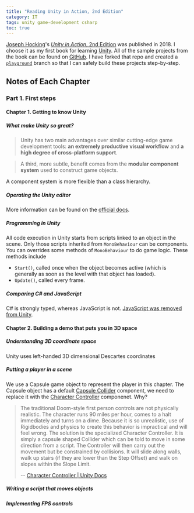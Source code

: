 ```yaml
---
title: "Reading Unity in Action, 2nd Edition"
category: IT
tags: unity game-development csharp
toc: true
---
```


[Joseph Hocking](http://www.newarteest.com/)'s [*Unity in Action*, 2nd Edition](https://www.manning.com/books/unity-in-action-second-edition) was published in 2018. I choose it as my first book for learning [Unity](https://unity.com/). All of the sample projects from the book can be found on [GitHub](https://github.com/jhocking/uia-2e). I have forked that repo and created a [`playground`](https://github.com/alexddhuang/uia-2e/tree/playground) branch so that I can safely build these projects step-by-step.

## Notes of Each Chapter

### Part 1. First steps

#### Chapter 1. Getting to know Unity

##### What make Unity so great?

> Unity has two main advantages over similar cutting-edge game development tools: **an extremely productive visual workflow** and **a high degree of cross-platform support**.

> A third, more subtle, benefit comes from the **modular component system** used to construct game objects.

A component system is more flexible than a class hierarchy.

##### Operating the Unity editor

More information can be found on the [official docs](https://docs.unity3d.com/Manual/UnityOverview.html).

##### Programming in Unity

All code execution in Unity starts from scripts linked to an object in the scene. Only those scripts inherited from `MonoBehaviour` can be components. You can overrides some methods of `MonoBehaviour` to do game logic. These methods include

- `Start()`, called once when the object becomes active (which is generally as soon as the level with that object has loaded).
- `Update()`, called every frame.

##### Comparing C# and JavaScript

C# is strongly typed, whereas JavaScript is not. [JavaScript was removed from Unity](https://blogs.unity3d.com/2017/08/11/unityscripts-long-ride-off-into-the-sunset/).

#### Chapter 2. Building a demo that puts you in 3D space

##### Understanding 3D coordinate space 

Unity uses left-handed 3D dimensional Descartes coordinates

##### Putting a player in a scene

We use a Capsule game object to represent the player in this chapter. The Capsule object has a default [Capsule Collider](https://docs.unity3d.com/Manual/class-CapsuleCollider.html) component, we need to replace it with the [Character Controller](https://docs.unity3d.com/Manual/class-CharacterController.html) componenet. Why? 

> The traditional Doom-style first person controls are not physically realistic. The character runs 90 miles per hour, comes to a halt immediately and turns on a dime. Because it is so unrealistic, use of Rigidbodies and physics to create this behavior is impractical and will feel wrong. The solution is the specialized Character Controller. It is simply a capsule shaped Collider which can be told to move in some direction from a script. The Controller will then carry out the movement but be constrained by collisions. It will slide along walls, walk up stairs (if they are lower than the Step Offset) and walk on slopes within the Slope Limit.
> 
> -- [Character Controller \| Unity Docs](https://docs.unity3d.com/Manual/class-CharacterController.html)

##### Writing a script that moves objects
##### Implementing FPS controls